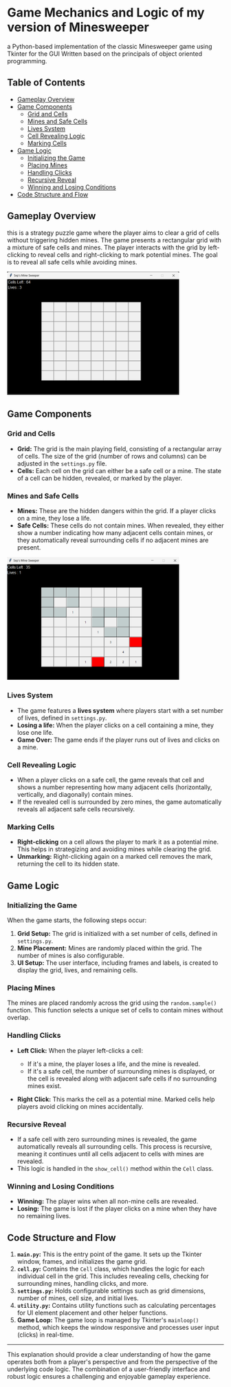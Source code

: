 # Game Mechanics and Logic of my version of Minesweeper

a Python-based implementation of the classic Minesweeper game using Tkinter for the GUI Written based on the principals of object oriented programming.

## Table of Contents

- [Gameplay Overview](#gameplay-overview)
- [Game Components](#game-components)
  - [Grid and Cells](#grid-and-cells)
  - [Mines and Safe Cells](#mines-and-safe-cells)
  - [Lives System](#lives-system)
  - [Cell Revealing Logic](#cell-revealing-logic)
  - [Marking Cells](#marking-cells)
- [Game Logic](#game-logic)
  - [Initializing the Game](#initializing-the-game)
  - [Placing Mines](#placing-mines)
  - [Handling Clicks](#handling-clicks)
  - [Recursive Reveal](#recursive-reveal)
  - [Winning and Losing Conditions](#winning-and-losing-conditions)
- [Code Structure and Flow](#code-structure-and-flow)

## Gameplay Overview

this is a strategy puzzle game where the player aims to clear a grid of cells without triggering hidden mines. The game presents a rectangular grid with a mixture of safe cells and mines. The player interacts with the grid by left-clicking to reveal cells and right-clicking to mark potential mines. The goal is to reveal all safe cells while avoiding mines.


<img src="https://github.com/SepSoup/Mine-Sweeper/blob/master/static/Maingame.png" alt="Game Logic" width="400"/>


## Game Components

### Grid and Cells

- **Grid:** The grid is the main playing field, consisting of a rectangular array of cells. The size of the grid (number of rows and columns) can be adjusted in the `settings.py` file.
- **Cells:** Each cell on the grid can either be a safe cell or a mine. The state of a cell can be hidden, revealed, or marked by the player.

### Mines and Safe Cells

- **Mines:** These are the hidden dangers within the grid. If a player clicks on a mine, they lose a life.
- **Safe Cells:** These cells do not contain mines. When revealed, they either show a number indicating how many adjacent cells contain mines, or they automatically reveal surrounding cells if no adjacent mines are present.


<img src="https://github.com/SepSoup/Mine-Sweeper/blob/master/static/cells.png" alt="Game Logic" width="400"/>


### Lives System

- The game features a **lives system** where players start with a set number of lives, defined in `settings.py`.
- **Losing a life:** When the player clicks on a cell containing a mine, they lose one life.
- **Game Over:** The game ends if the player runs out of lives and clicks on a mine.

### Cell Revealing Logic

- When a player clicks on a safe cell, the game reveals that cell and shows a number representing how many adjacent cells (horizontally, vertically, and diagonally) contain mines.
- If the revealed cell is surrounded by zero mines, the game automatically reveals all adjacent safe cells recursively.

### Marking Cells

- **Right-clicking** on a cell allows the player to mark it as a potential mine. This helps in strategizing and avoiding mines while clearing the grid.
- **Unmarking:** Right-clicking again on a marked cell removes the mark, returning the cell to its hidden state.

## Game Logic

### Initializing the Game

When the game starts, the following steps occur:

1. **Grid Setup:** The grid is initialized with a set number of cells, defined in `settings.py`.
2. **Mine Placement:** Mines are randomly placed within the grid. The number of mines is also configurable.
3. **UI Setup:** The user interface, including frames and labels, is created to display the grid, lives, and remaining cells.

### Placing Mines

The mines are placed randomly across the grid using the `random.sample()` function. This function selects a unique set of cells to contain mines without overlap.

### Handling Clicks

- **Left Click:** When the player left-clicks a cell:
  - If it's a mine, the player loses a life, and the mine is revealed.
  - If it's a safe cell, the number of surrounding mines is displayed, or the cell is revealed along with adjacent safe cells if no surrounding mines exist.

- **Right Click:** This marks the cell as a potential mine. Marked cells help players avoid clicking on mines accidentally.

### Recursive Reveal

- If a safe cell with zero surrounding mines is revealed, the game automatically reveals all surrounding cells. This process is recursive, meaning it continues until all cells adjacent to cells with mines are revealed.
- This logic is handled in the `show_cell()` method within the `Cell` class.

### Winning and Losing Conditions

- **Winning:** The player wins when all non-mine cells are revealed.
- **Losing:** The game is lost if the player clicks on a mine when they have no remaining lives.

## Code Structure and Flow

1. **`main.py`:** This is the entry point of the game. It sets up the Tkinter window, frames, and initializes the game grid.
2. **`cell.py`:** Contains the `Cell` class, which handles the logic for each individual cell in the grid. This includes revealing cells, checking for surrounding mines, handling clicks, and more.
3. **`settings.py`:** Holds configurable settings such as grid dimensions, number of mines, cell size, and initial lives.
4. **`utility.py`:** Contains utility functions such as calculating percentages for UI element placement and other helper functions.
5. **Game Loop:** The game loop is managed by Tkinter's `mainloop()` method, which keeps the window responsive and processes user input (clicks) in real-time.

---

This explanation should provide a clear understanding of how the game operates both from a player's perspective and from the perspective of the underlying code logic. The combination of a user-friendly interface and robust logic ensures a challenging and enjoyable gameplay experience.
